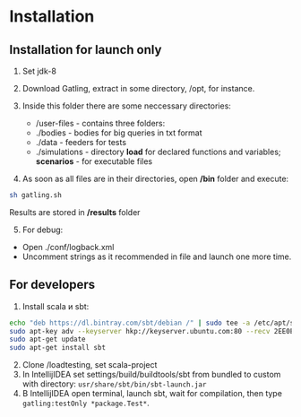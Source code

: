 # Installation

## Installation for launch only

1. Set jdk-8
2. Download Gatling, extract in some directory, /opt, for instance.
3. Inside this folder there are some neccessary directories:
    - /user-files - contains three folders:
    - ./bodies - bodies for big queries in txt format
    - ./data - feeders for tests
    - ./simulations - directory **load** for declared functions and variables; **scenarios** - for executable files

4. As soon as all files are in their directories, open **/bin** folder and execute:

```bash
sh gatling.sh
```
Results are stored in **/results** folder

5. For debug:
  - Open ./conf/logback.xml
  - Uncomment strings as it recommended in file and launch one more time.

## For developers

1. Install scala и sbt:

```bash
echo "deb https://dl.bintray.com/sbt/debian /" | sudo tee -a /etc/apt/sources.list.d/sbt.list
sudo apt-key adv --keyserver hkp://keyserver.ubuntu.com:80 --recv 2EE0EA64E40A89B84B2DF73499E82A75642AC823
sudo apt-get update
sudo apt-get install sbt
```

2. Clone /loadtesting, set scala-project
3. In IntellijIDEA set settings/build/buildtools/sbt from bundled to custom with directory:
   `usr/share/sbt/bin/sbt-launch.jar`
4. В IntellijIDEA open terminal, launch sbt, wait for compilation, then type `gatling:testOnly *package.Test*`.

